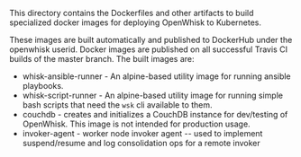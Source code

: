 <!--
#
# Licensed to the Apache Software Foundation (ASF) under one or more
# contributor license agreements.  See the NOTICE file distributed with
# this work for additional information regarding copyright ownership.
# The ASF licenses this file to You under the Apache License, Version 2.0
# (the "License"); you may not use this file except in compliance with
# the License.  You may obtain a copy of the License at
#
#     http://www.apache.org/licenses/LICENSE-2.0
#
# Unless required by applicable law or agreed to in writing, software
# distributed under the License is distributed on an "AS IS" BASIS,
# WITHOUT WARRANTIES OR CONDITIONS OF ANY KIND, either express or implied.
# See the License for the specific language governing permissions and
# limitations under the License.
#
-->

This directory contains the Dockerfiles and other artifacts to
build specialized docker images for deploying OpenWhisk to Kubernetes.

These images are built automatically and published
to DockerHub under the openwhisk userid.  Docker images are
published on all successful Travis CI builds of the master branch.
The built images are:
  * whisk-ansible-runner - An alpine-based utility image for running
    ansible playbooks.
  * whisk-script-runner - An alpine-based utility image for running
    simple bash scripts that need the `wsk` cli available to them.
  * couchdb - creates and initializes a CouchDB instance for
    dev/testing of OpenWhisk.  This image is not intended for
    production usage.
  * invoker-agent - worker node invoker agent -- used to implement
    suspend/resume and log consolidation ops for a remote invoker
